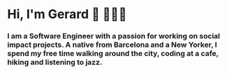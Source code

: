# Hi, I'm Gerard 👋 👨🏻‍💻

### I am a Software Engineer with a passion for working on social impact projects. A native from Barcelona and a New Yorker, I spend my free time walking around the city, coding at a cafe, hiking and listening to jazz.

<!--
**gerardotalora/gerardotalora** is a ✨ _special_ ✨ repository because its `README.md` (this file) appears on your GitHub profile.

Here are some ideas to get you started:

- 🔭 I’m currently working on ...
- 🌱 I’m currently learning ...
- 👯 I’m looking to collaborate on ...
- 🤔 I’m looking for help with ...
- 💬 Ask me about ...
- 📫 How to reach me: ...
- 😄 Pronouns: ...
- ⚡ Fun fact: ...
-->
